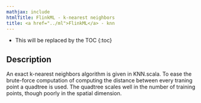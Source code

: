 ```yaml
---
mathjax: include
htmlTitle: FlinkML - k-nearest neighbors
title: <a href="../ml">FlinkML</a> - knn
---
```

<!--
Licensed to the Apache Software Foundation (ASF) under one
or more contributor license agreements.  See the NOTICE file
distributed with this work for additional information
regarding copyright ownership.  The ASF licenses this file
to you under the Apache License, Version 2.0 (the
"License"); you may not use this file except in compliance
with the License.  You may obtain a copy of the License at

  http://www.apache.org/licenses/LICENSE-2.0

Unless required by applicable law or agreed to in writing,
software distributed under the License is distributed on an
"AS IS" BASIS, WITHOUT WARRANTIES OR CONDITIONS OF ANY
KIND, either express or implied.  See the License for the
specific language governing permissions and limitations
under the License.
-->

* This will be replaced by the TOC
{:toc}

## Description
An exact k-nearest neighbors algorithm is given in KNN.scala.  To ease the brute-force computation of computing the distance between every traning point a quadtree is used.  The quadtree scales well in the number of training points, though poorly in the spatial dimension.  

##